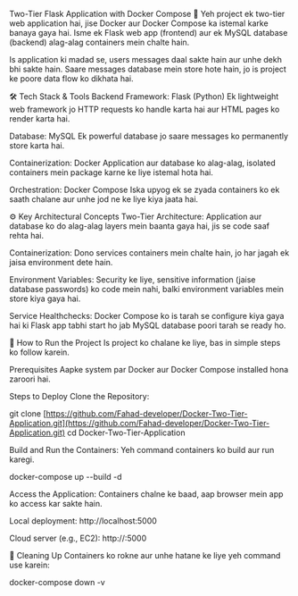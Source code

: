 Two-Tier Flask Application with Docker Compose 🚀
Yeh project ek two-tier web application hai, jise Docker aur Docker Compose ka istemal karke banaya gaya hai. Isme ek Flask web app (frontend) aur ek MySQL database (backend) alag-alag containers mein chalte hain.

Is application ki madad se, users messages daal sakte hain aur unhe dekh bhi sakte hain. Saare messages database mein store hote hain, jo is project ke poore data flow ko dikhata hai.

🛠️ Tech Stack & Tools
Backend Framework: Flask (Python)
Ek lightweight web framework jo HTTP requests ko handle karta hai aur HTML pages ko render karta hai.

Database: MySQL
Ek powerful database jo saare messages ko permanently store karta hai.

Containerization: Docker
Application aur database ko alag-alag, isolated containers mein package karne ke liye istemal hota hai.

Orchestration: Docker Compose
Iska upyog ek se zyada containers ko ek saath chalane aur unhe jod ne ke liye kiya jaata hai.

⚙️ Key Architectural Concepts
Two-Tier Architecture: Application aur database ko do alag-alag layers mein baanta gaya hai, jis se code saaf rehta hai.

Containerization: Dono services containers mein chalte hain, jo har jagah ek jaisa environment dete hain.

Environment Variables: Security ke liye, sensitive information (jaise database passwords) ko code mein nahi, balki environment variables mein store kiya gaya hai.

Service Healthchecks: Docker Compose ko is tarah se configure kiya gaya hai ki Flask app tabhi start ho jab MySQL database poori tarah se ready ho.

🚀 How to Run the Project
Is project ko chalane ke liye, bas in simple steps ko follow karein.

Prerequisites
Aapke system par Docker aur Docker Compose installed hona zaroori hai.

Steps to Deploy
Clone the Repository:

git clone [https://github.com/Fahad-developer/Docker-Two-Tier-Application.git](https://github.com/Fahad-developer/Docker-Two-Tier-Application.git)
cd Docker-Two-Tier-Application

Build and Run the Containers:
Yeh command containers ko build aur run karegi.

docker-compose up --build -d

Access the Application:
Containers chalne ke baad, aap browser mein app ko access kar sakte hain.

Local deployment: http://localhost:5000

Cloud server (e.g., EC2): http://<your-server-public-ip-address>:5000

🧹 Cleaning Up
Containers ko rokne aur unhe hatane ke liye yeh command use karein:

docker-compose down -v
